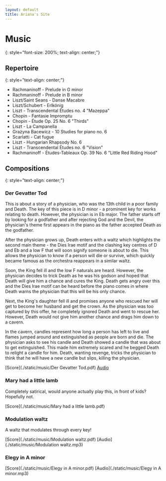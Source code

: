 ```yaml
---
layout: default
title: Ariana's Site
---
```


# Music
{: style="font-size: 200%; text-align: center;"}

## Repertoire
{: style="text-align: center;"}

 - Rachmaninoff - Prelude in G minor 
 - Rachmaninoff - Prelude in B minor 
 - Liszt/Saint Seans - Danse Macabre 
 - Liszt/Schubert - Erlkönig 
 - Liszt - Transcendental Études no. 4 "Mazeppa" 
 - Chopin - Fantasie Impromptu 
 - Chopin - Étude Op. 25 No. 6 "Thirds"
 - Liszt - La Campanella 
 - Grażyna Bacewicz - 10 Studies for piano no. 6 
 - Scarlatti - Cat fugue 
 - Liszt - Hungarian Rhapsody No. 6 
 - Liszt - Transcendental Études no. 6 "Vision"
 - Rachmaninoff - Études-Tableaux Op. 39 No. 6 "Little Red Riding Hood"

## Compositions
{: style="text-align: center;"}

### Der Gevatter Tod

This is about a story of a physician, who was the 13th child in a poor family and Death. The key of this piece is in D minor - a prominent key for works relating to death. However, the physician is in Eb major. The father starts off by looking for a godfather and after rejecting God and the Devil, the physician's theme first appears in the piano as the father accepted Death as the godfather.

After the physician grows up, Death enters with a waltz which highlights the second main theme - the Dies Irae motif and the clashing key centres of D and Eb and a low F that will soon signify someone is about to die. This allows the physician to know if a person will die or survive, which quickly became famous as the orchestra reappears in a similar waltz.

Soon, the King fell ill and the low F naturals are heard. However, the physician decides to trick Death as he was his godson and hoped that Death will give him a chance and cures the King. Death gets angry over this and the Dies Irae motif can be heard before the piano comes in where Death warns the physician that this will be his only chance.

Next, the King's daughter fell ill and promises anyone who rescued her will get to become her husband and get the crown. As the physician was too captured by this offer, he completely ignored Death and went to rescue her. However, Death would not give him another chance and drags him down to a cavern.

In the cavern, candles represent how long a person has left to live and flames jumped around and extinguished as people are born and die. The physician asks to see his candle and Death showed a candle that was about to get extinguished. This made him extremely scared and he begged Death to relight a candle for him. Death, wanting revenge, tricks the physician to think that he will have a new candle but slips, killing the physician.

[Score](./static/music/Der Gevatter Tod.pdf)
[Audio](https://www.youtube.com/watch?v=jB-8ZxdN8lE&list=PLdkjwZMK_CIqn-CKwnGwTPx4e5oN35MIy&index=23)

### Mary had a little lamb

Completely satirical, would anyone actually play this, in front of kids? Hopefully not.

[Score](./static/music/Mary had a little lamb.pdf)

### Modulation waltz

A waltz that modulates through every key!

[Score](./static/music/Modulation waltz.pdf)
[Audio](./static/music/Modulation waltz.mp3)

### Elegy in A minor

[Score](./static/music/Elegy in A minor.pdf)
[Audio](./static/music/Elegy in A minor.mp3)
